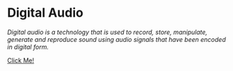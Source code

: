 # Digital Audio


_Digital audio is a technology that is used to record, store, manipulate, generate and reproduce sound using audio signals that have been encoded in digital form._

[Click Me!](https://www.youtube.com/watch?v=VkXOzX73wJs)
